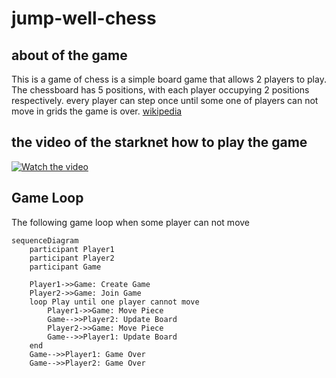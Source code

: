 # jump-well-chess

## about of the game

This is a game of chess is a simple board game that allows 2 players to play.
The chessboard has 5 positions, with each player occupying 2 positions respectively.
every player can step once until some one of players can not move in grids the game is over.
[wikipedia](https://zh.wikipedia.org/wiki/%E8%A3%A4%E8%A3%86%E6%A3%8B#)

## the video of the starknet how to play the game



[![Watch the video](https://drive.google.com/u/0/drive-viewer/AKGpihbTd7I-WUwmyZEw-7EkRMN_lhuK1SGpgIqRhWqKT41pdm69Z-3gGnOF80XaENn8In5ydVoR9JHfFNSScCK2uIMeWwCoUinBo3Q=s1600-rw-v1)](https://drive.google.com/file/d/1QACBMhO5iK7NGi-MKbyGLL5jpUAQyZmS/view)


## Game Loop

The following game loop when some player can not move


```mermaid
sequenceDiagram
    participant Player1
    participant Player2
    participant Game

    Player1->>Game: Create Game
    Player2->>Game: Join Game
    loop Play until one player cannot move
        Player1->>Game: Move Piece
        Game-->>Player2: Update Board
        Player2->>Game: Move Piece
        Game-->>Player1: Update Board
    end
    Game-->>Player1: Game Over
    Game-->>Player2: Game Over
```




